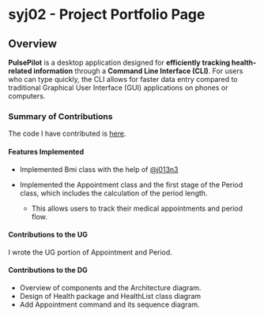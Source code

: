 # syj02 - Project Portfolio Page

## Overview

**PulsePilot** is a desktop application designed for **efficiently tracking health-related information** through a **Command Line Interface (CLI)**. For users who can type quickly, the CLI allows for faster data entry compared to traditional Graphical User Interface (GUI) applications on phones or computers.

### Summary of Contributions

The code I have contributed is [here](https://nus-cs2113-ay2324s2.github.io/tp-dashboard/?search=syj02&breakdown=true&sort=groupTitle%20dsc&sortWithin=title&since=2024-02-23&timeframe=commit&mergegroup=&groupSelect=groupByRepos&checkedFileTypes=docs~functional-code~test-code~other).

#### Features Implemented

- Implemented Bmi class with the help of [@j013n3](https://github.com/j013n3)

- Implemented the Appointment class and the first stage of the Period class, which includes the calculation of the period length.
  - This allows users to track their medical appointments and period flow.

#### Contributions to the UG

I wrote the UG portion of Appointment and Period. 

#### Contributions to the DG

- Overview of components and the Architecture diagram.
- Design of Health package and HealthList class diagram
- Add Appointment command and its sequence diagram.

